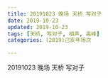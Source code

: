 ```yaml
---
title: 20191023 晚场 天桥 写对子
date: 2019-10-23
updated: 2019-10-23
tags: [天桥, 写对子, 相声, 高峰]
categories: (2019)己亥年场次

---
```


20191023 晚场 天桥 写对子


